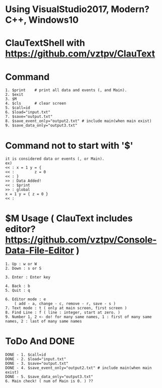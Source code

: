 # Using VisualStudio2017, Modern? C++, Windows10

# ClauTextShell  with https://github.com/vztpv/ClauText 

# Command
    1. $print    # print all data and events (, and Main).
    2. $exit
    3. $M
    4. $cls      # clear screen
    5. $call=id
    6. $load="input.txt"
    7. $save="output.txt"
    8. $save_event_only="output2.txt" # include main(when main exist)
    9. $save_data_only="output3.txt"
# Command not to start with '$'
    it is considered data or events (, or Main).
    ex)
    << : x = 1 y = {
    << :         z = 0 
    << : }
    >> : Data Added!
    << : $print
    >> : global
    x = 1 y = { z = 0 }
    << : 

# $M Usage ( ClauText includes editor? https://github.com/vztpv/Console-Data-File-Editor )
    1. Up : w or W
    2. Down : s or S

    3. Enter : Enter key

    4. Back : b
    5. Quit : q

    6. Editor mode : e 
        ( add - a, change - c, remove - r, save - s )
    7. Text mode : t ( only at main screen, first screen )
    8. Find Line : f ( line : integer, start at zero. )
    9. Number 1, 2 <- do! for many same names, 1 : first of many same names, 2 : last of many same names
  
# ToDo And DONE
    DONE - 1. $call=id
    DONE - 2. $load="input.txt"
    DONE - 3. $save="output.txt"
    DONE - 4. $save_event_only="output2.txt" # include main(when main exist)
    DONE - 5. $save_data_only="output3.txt"
    6. Main check! ( num of Main is 0. ) ??
    
